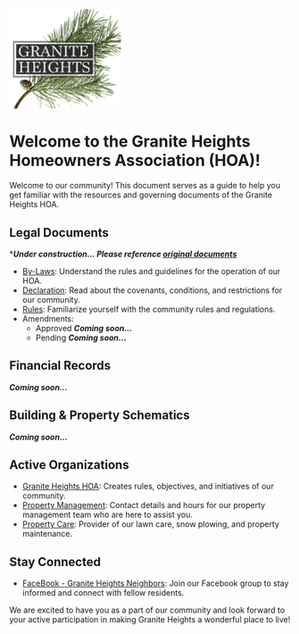 <img src="https://github.com/Granite-Heights-Condominiums/HOA/blob/main/Logo.png?raw=true)https://github.com/Granite-Heights-Condominiums/HOA/blob/main/Logo.png?raw=true" alt="Logo" width="200"/>

# Welcome to the Granite Heights Homeowners Association (HOA)!

Welcome to our community! This document serves as a guide to help you get familiar with the resources and governing documents of the Granite Heights HOA.

## Legal Documents
****Under construction... Please reference [original documents](https://github.com/Granite-Heights-Condominiums/HOA/tree/main/~Raw)***
- [By-Laws](https://github.com/Granite-Heights-Condominiums/HOA/blob/main/Legal/By-Laws.md): Understand the rules and guidelines for the operation of our HOA.
- [Declaration](https://github.com/Granite-Heights-Condominiums/HOA/blob/main/Legal/Declaration.md): Read about the covenants, conditions, and restrictions for our community.
- [Rules](https://github.com/Granite-Heights-Condominiums/HOA/blob/main/Legal/Rules.md): Familiarize yourself with the community rules and regulations.
- Amendments:
    - Approved ***Coming soon...***
    - Pending ***Coming soon...***

## Financial Records
***Coming soon...***

## Building & Property Schematics
***Coming soon...***

## Active Organizations

- [Granite Heights HOA](https://github.com/Granite-Heights-Condominiums/HOA/blob/main/Organizations/Granite%20Heights%20HOA.md): Creates rules, objectives, and initiatives of our community.
- [Property Management](https://github.com/Granite-Heights-Condominiums/HOA/blob/main/Organizations/Venders/Ceder%20Property%20Management/Information.md): Contact details and hours for our property management team who are here to assist you.
- [Property Care](https://github.com/Granite-Heights-Condominiums/HOA/blob/main/Organizations/Venders/Precision%20Property%20Management.md): Provider of our lawn care, snow plowing, and property maintenance.

## Stay Connected

- [FaceBook - Granite Heights Neighbors](https://www.facebook.com/groups/749581332626396): Join our Facebook group to stay informed and connect with fellow residents.

We are excited to have you as a part of our community and look forward to your active participation in making Granite Heights a wonderful place to live!
